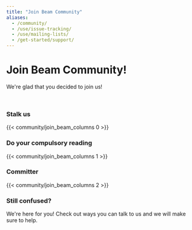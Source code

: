 ```yaml
---
title: "Join Beam Community"
aliases:
  - /community/
  - /use/issue-tracking/
  - /use/mailing-lists/
  - /get-started/support/
---
```


<!--
Licensed under the Apache License, Version 2.0 (the "License");
you may not use this file except in compliance with the License.
You may obtain a copy of the License at

http://www.apache.org/licenses/LICENSE-2.0

Unless required by applicable law or agreed to in writing, software
distributed under the License is distributed on an "AS IS" BASIS,
WITHOUT WARRANTIES OR CONDITIONS OF ANY KIND, either express or implied.
See the License for the specific language governing permissions and
limitations under the License.
-->

# Join Beam Community!

We're glad that you decided to join us!

</br>

### Stalk us

{{< community/join_beam_columns 0 >}}

### Do your compulsory reading

{{< community/join_beam_columns 1 >}}

### Committer

{{< community/join_beam_columns 2 >}}

### Still confused?

We're here for you! Check out ways you can talk to us and we will make sure to help.
